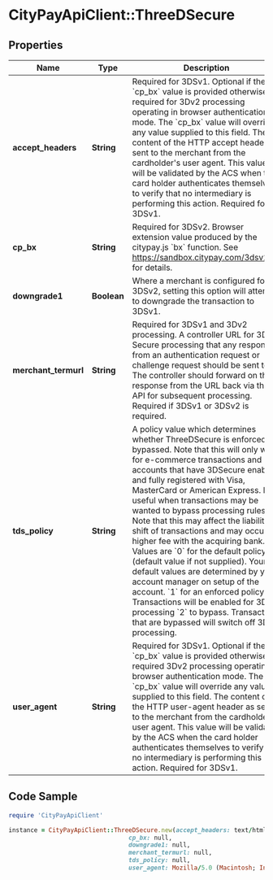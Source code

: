 # CityPayApiClient::ThreeDSecure

## Properties

Name | Type | Description | Notes
------------ | ------------- | ------------- | -------------
**accept_headers** | **String** | Required for 3DSv1. Optional if the &#x60;cp_bx&#x60; value is provided otherwise required for 3Dv2 processing operating in browser authentication mode.  The &#x60;cp_bx&#x60; value will override any value supplied to this field.  The content of the HTTP accept header as sent to the merchant from the cardholder&#39;s user agent. This value will be validated by the ACS when the card holder authenticates themselves to verify that no intermediary is performing this action. Required for 3DSv1.  | [optional] 
**cp_bx** | **String** | Required for 3DSv2.  Browser extension value produced by the citypay.js &#x60;bx&#x60; function. See https://sandbox.citypay.com/3dsv2/bx for  details.  | [optional] 
**downgrade1** | **Boolean** | Where a merchant is configured for 3DSv2, setting this option will attempt to downgrade the transaction to  3DSv1.  | [optional] 
**merchant_termurl** | **String** | Required for 3DSv1 and 3Dv2 processing.  A controller URL for 3D-Secure processing that any response from an authentication request or challenge request should be sent to.  The controller should forward on the response from the URL back via this API for subsequent processing. Required if 3DSv1 or 3DSv2 is required.  | [optional] 
**tds_policy** | **String** | A policy value which determines whether ThreeDSecure is enforced or bypassed. Note that this will only work for e-commerce transactions and accounts that have 3DSecure enabled and fully registered with Visa, MasterCard or American Express. It is useful when transactions may be wanted to bypass processing rules.  Note that this may affect the liability shift of transactions and may occur a higher fee with the acquiring bank.  Values are  &#x60;0&#x60; for the default policy (default value if not supplied). Your default values are determined by your account manager on setup of the account.  &#x60;1&#x60; for an enforced policy. Transactions will be enabled for 3DS processing  &#x60;2&#x60; to bypass. Transactions that are bypassed will switch off 3DS processing.  | [optional] 
**user_agent** | **String** | Required for 3DSv1. Optional if the &#x60;cp_bx&#x60; value is provided otherwise required 3Dv2 processing operating in browser authentication mode.  The &#x60;cp_bx&#x60; value will override any value supplied to this field.  The content of the HTTP user-agent header as sent to the merchant from the cardholder&#39;s user agent. This value will be validated by the ACS when the card holder authenticates themselves to verify that no intermediary is performing this action. Required for 3DSv1.  | [optional] 

## Code Sample

```ruby
require 'CityPayApiClient'

instance = CityPayApiClient::ThreeDSecure.new(accept_headers: text/html,application/xhtml+xml,application/xml;q&#x3D;0.9,image/webp,image/apng,*/*;q&#x3D;0.8,application/signed-exchange;v&#x3D;b3;q&#x3D;0.9,
                                 cp_bx: null,
                                 downgrade1: null,
                                 merchant_termurl: null,
                                 tds_policy: null,
                                 user_agent: Mozilla/5.0 (Macintosh; Intel Mac OS X 10_15_3) AppleWebKit/537.36 (KHTML, like Gecko) Chrome/80.0.3987.149 Safari/537.36)
```


